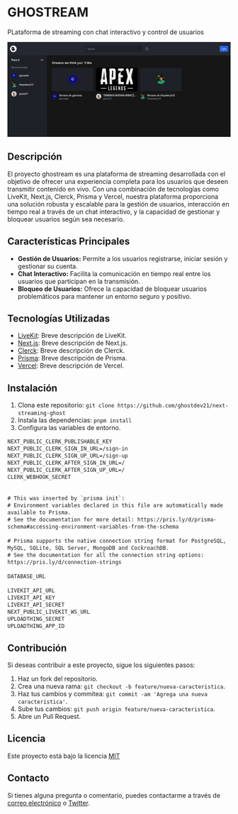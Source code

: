 # GHOSTREAM

PLataforma de streaming con chat interactivo y control de usuarios

![Ejemplo de Interfaz de Usuario](/public/readme/stream-ghost.png)

## Descripción

El proyecto ghostream es una plataforma de streaming desarrollada con el objetivo de ofrecer una experiencia completa para los usuarios que deseen transmitir contenido en vivo. Con una combinación de tecnologías como LiveKit, Next.js, Clerck, Prisma y Vercel, nuestra plataforma proporciona una solución robusta y escalable para la gestión de usuarios, interacción en tiempo real a través de un chat interactivo, y la capacidad de gestionar y bloquear usuarios según sea necesario.

## Características Principales

- **Gestión de Usuarios:** Permite a los usuarios registrarse, iniciar sesión y gestionar su cuenta.
- **Chat Interactivo:** Facilita la comunicación en tiempo real entre los usuarios que participan en la transmisión.
- **Bloqueo de Usuarios:** Ofrece la capacidad de bloquear usuarios problemáticos para mantener un entorno seguro y positivo.

## Tecnologías Utilizadas

- [LiveKit](https://livekit.io/): Breve descripción de LiveKit.
- [Next.js](https://nextjs.org/): Breve descripción de Next.js.
- [Clerck](https://clerk.com/): Breve descripción de Clerck.
- [Prisma](https://www.prisma.io/): Breve descripción de Prisma.
- [Vercel](https://vercel.com): Breve descripción de Vercel.

## Instalación

1. Clona este repositorio: `git clone https://github.com/ghostdev21/next-streaming-ghost`
2. Instala las dependencias: `pnpm install`
3. Configura las variables de entorno.
```
NEXT_PUBLIC_CLERK_PUBLISHABLE_KEY
NEXT_PUBLIC_CLERK_SIGN_IN_URL=/sign-in
NEXT_PUBLIC_CLERK_SIGN_UP_URL=/sign-up
NEXT_PUBLIC_CLERK_AFTER_SIGN_IN_URL=/
NEXT_PUBLIC_CLERK_AFTER_SIGN_UP_URL=/
CLERK_WEBHOOK_SECRET


# This was inserted by `prisma init`:
# Environment variables declared in this file are automatically made available to Prisma.
# See the documentation for more detail: https://pris.ly/d/prisma-schema#accessing-environment-variables-from-the-schema

# Prisma supports the native connection string format for PostgreSQL, MySQL, SQLite, SQL Server, MongoDB and CockroachDB.
# See the documentation for all the connection string options: https://pris.ly/d/connection-strings

DATABASE_URL

LIVEKIT_API_URL
LIVEKIT_API_KEY
LIVEKIT_API_SECRET
NEXT_PUBLIC_LIVEKIT_WS_URL
UPLOADTHING_SECRET
UPLOADTHING_APP_ID
```


## Contribución

Si deseas contribuir a este proyecto, sigue los siguientes pasos:

1. Haz un fork del repositorio.
2. Crea una nueva rama: `git checkout -b feature/nueva-caracteristica`.
3. Haz tus cambios y commitea: `git commit -am 'Agrega una nueva característica'`.
4. Sube tus cambios: `git push origin feature/nueva-caracteristica`.
5. Abre un Pull Request.

## Licencia

Este proyecto está bajo la licencia [MIT](https://opensource.org/licenses/MIT)

## Contacto

Si tienes alguna pregunta o comentario, puedes contactarme a través de [correo electrónico](mailto:daniel21develop@gmail.com) o [Twitter](https://twitter.com/ghostDRM21).
